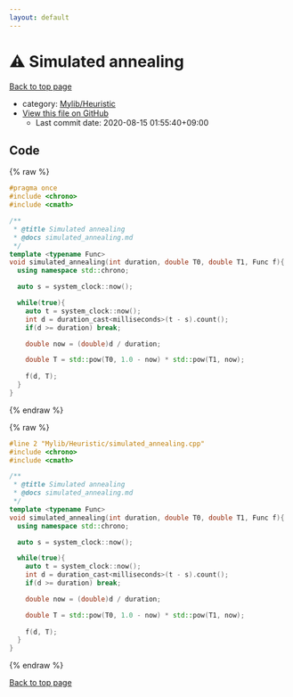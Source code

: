 ```yaml
---
layout: default
---
```


<!-- mathjax config similar to math.stackexchange -->
<script type="text/javascript" async
  src="https://cdnjs.cloudflare.com/ajax/libs/mathjax/2.7.5/MathJax.js?config=TeX-MML-AM_CHTML">
</script>
<script type="text/x-mathjax-config">
  MathJax.Hub.Config({
    TeX: { equationNumbers: { autoNumber: "AMS" }},
    tex2jax: {
      inlineMath: [ ['$','$'] ],
      processEscapes: true
    },
    "HTML-CSS": { matchFontHeight: false },
    displayAlign: "left",
    displayIndent: "2em"
  });
</script>

<script type="text/javascript" src="https://cdnjs.cloudflare.com/ajax/libs/jquery/3.4.1/jquery.min.js"></script>
<script src="https://cdn.jsdelivr.net/npm/jquery-balloon-js@1.1.2/jquery.balloon.min.js" integrity="sha256-ZEYs9VrgAeNuPvs15E39OsyOJaIkXEEt10fzxJ20+2I=" crossorigin="anonymous"></script>
<script type="text/javascript" src="../../../assets/js/copy-button.js"></script>
<link rel="stylesheet" href="../../../assets/css/copy-button.css" />


# :warning: Simulated annealing

<a href="../../../index.html">Back to top page</a>

* category: <a href="../../../index.html#8196a7a5355e165a1b784acd0a3f4854">Mylib/Heuristic</a>
* <a href="{{ site.github.repository_url }}/blob/master/Mylib/Heuristic/simulated_annealing.cpp">View this file on GitHub</a>
    - Last commit date: 2020-08-15 01:55:40+09:00




## Code

<a id="unbundled"></a>
{% raw %}
```cpp
#pragma once
#include <chrono>
#include <cmath>

/**
 * @title Simulated annealing
 * @docs simulated_annealing.md
 */
template <typename Func>
void simulated_annealing(int duration, double T0, double T1, Func f){
  using namespace std::chrono;

  auto s = system_clock::now();

  while(true){
    auto t = system_clock::now();
    int d = duration_cast<milliseconds>(t - s).count();
    if(d >= duration) break;

    double now = (double)d / duration;

    double T = std::pow(T0, 1.0 - now) * std::pow(T1, now);
      
    f(d, T);
  }
}

```
{% endraw %}

<a id="bundled"></a>
{% raw %}
```cpp
#line 2 "Mylib/Heuristic/simulated_annealing.cpp"
#include <chrono>
#include <cmath>

/**
 * @title Simulated annealing
 * @docs simulated_annealing.md
 */
template <typename Func>
void simulated_annealing(int duration, double T0, double T1, Func f){
  using namespace std::chrono;

  auto s = system_clock::now();

  while(true){
    auto t = system_clock::now();
    int d = duration_cast<milliseconds>(t - s).count();
    if(d >= duration) break;

    double now = (double)d / duration;

    double T = std::pow(T0, 1.0 - now) * std::pow(T1, now);
      
    f(d, T);
  }
}

```
{% endraw %}

<a href="../../../index.html">Back to top page</a>

